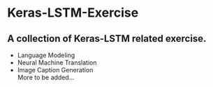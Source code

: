 # Keras-LSTM-Exercise
## A collection of Keras-LSTM related exercise. 
- Language Modeling  
- Neural Machine Translation  
- Image Caption Generation  
More to be added...
